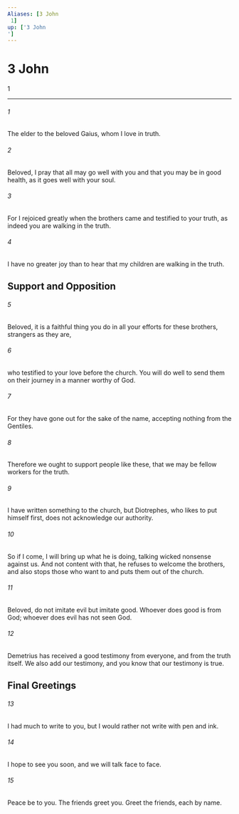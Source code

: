 ```yaml
---
Aliases: [3 John 1]
up: ['3 John']
---
```

# 3 John 1

***
 

###### 1 
The elder to the beloved Gaius, whom I love in truth.  

###### 2 
Beloved, I pray that all may go well with you and that you may be in good health, as it goes well with your soul.  

###### 3 
For I rejoiced greatly when the brothers came and testified to your truth, as indeed you are walking in the truth.  

###### 4 
I have no greater joy than to hear that my children are walking in the truth.  ## Support and Opposition  

###### 5 
Beloved, it is a faithful thing you do in all your efforts for these brothers, strangers as they are,  

###### 6 
who testified to your love before the church. You will do well to send them on their journey in a manner worthy of God.  

###### 7 
For they have gone out for the sake of the name, accepting nothing from the Gentiles.  

###### 8 
Therefore we ought to support people like these, that we may be fellow workers for the truth.  

###### 9 
I have written something to the church, but Diotrephes, who likes to put himself first, does not acknowledge our authority.  

###### 10 
So if I come, I will bring up what he is doing, talking wicked nonsense against us. And not content with that, he refuses to welcome the brothers, and also stops those who want to and puts them out of the church.  

###### 11 
Beloved, do not imitate evil but imitate good. Whoever does good is from God; whoever does evil has not seen God.  

###### 12 
Demetrius has received a good testimony from everyone, and from the truth itself. We also add our testimony, and you know that our testimony is true.  ## Final Greetings  

###### 13 
I had much to write to you, but I would rather not write with pen and ink.  

###### 14 
I hope to see you soon, and we will talk face to face.  

###### 15 
Peace be to you. The friends greet you. Greet the friends, each by name.
